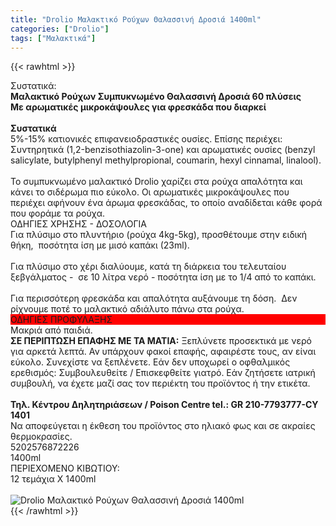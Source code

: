 ```yaml
---
title: "Drolio Μαλακτικό Ρούχων Θαλασσινή Δροσιά 1400ml"
categories: ["Drolio"]
tags: ["Μαλακτικά"]
---
```

{{< rawhtml >}}

<div class="sload148"><div class="product"><div id="sistatika">Συστατικά:</div><div class="alltext"><strong>Μαλακτικό Ρούχων Συμπυκνωμένο Θαλασσινή Δροσιά 60 πλύσεις<br>Με αρωματικές μικροκάψουλες για φρεσκάδα που διαρκεί</strong><br><br><strong>Συστατικά</strong><br>5%-15% κατιονικές επιφανειοδραστικές ουσίες. Επίσης περιέχει: Συντηρητικά (1,2-benzisothiazolin-3-one) και αρωματικές ουσίες (benzyl salicylate, butylphenyl methylpropional, coumarin, hexyl cinnamal, linalool).<br><br>Το συμπυκνωμένο μαλακτικό Drolio χαρίζει στα ρούχα απαλότητα και κάνει το σιδέρωμα πιο εύκολο. Οι αρωματικές μικροκάψουλες που περιέχει αφήνουν ένα άρωμα φρεσκάδας, το οποίο αναδίδεται κάθε φορά που φοράμε τα ρούχα.</div><div class="whead">ΟΔΗΓΙΕΣ ΧΡΗΣΗΣ - ΔΟΣΟΛΟΓΙΑ</div><div class="all2">Για πλύσιμο στο πλυντήριο (ρούχα 4kg-5kg), προσθέτουμε στην ειδική θήκη,&nbsp; ποσότητα ίση με μισό καπάκι (23ml).&nbsp;<br><br>Για πλύσιμο στο χέρι διαλύουμε, κατά τη διάρκεια του τελευταίου ξεβγάλματος -&nbsp; σε 10 λίτρα νερό - ποσότητα ίση με το 1/4 από το καπάκι.&nbsp;<br><br>Για περισσότερη φρεσκάδα και απαλότητα αυξάνουμε τη δόση.&nbsp; Δεν ρίχνουμε ποτέ το μαλακτικό αδιάλυτο πάνω στα ρούχα.</div><div class="keno"></div><div style="background:red" class="whead">ΟΔΗΓΙΕΣ ΠΡΟΦΥΛΑΞΗΣ</div><div class="all2">Μακριά από παιδιά.<br><strong>ΣΕ ΠΕΡΙΠΤΩΣΗ ΕΠΑΦΗΣ ΜΕ ΤΑ ΜΑΤΙΑ:</strong> Ξεπλύνετε προσεκτικά με νερό για αρκετά λεπτά. Αν υπάρχουν φακοί επαφής, αφαιρέστε τους, αν είναι εύκολο. Συνεχίστε να ξεπλένετε. Εάν δεν υποχωρεί ο οφθαλμικός ερεθισμός: Συμβουλευθείτε / Επισκεφθείτε γιατρό. Εάν ζητήσετε ιατρική συμβουλή, να έχετε μαζί σας τον περιέκτη του προϊόντος ή την ετικέτα.<br><br><strong>Τηλ. Κέντρου Δηλητηριάσεων / Poison Centre tel.: GR 210-7793777-CY 1401</strong><br>Να αποφεύγεται η έκθεση του προϊόντος στο ηλιακό φως και σε ακραίες θερμοκρασίες.</div><div class="keno"></div><div id="barcode"><div id="barimage1"></div><span id="bartext">5202576872226</span></div><div id="varos"><div id="varosimage1"></div><span id="varostext">1400ml</span></div><div id="kivotio">ΠΕΡΙΕΧΟΜΕΝΟ ΚΙΒΩΤΙΟΥ:<br>12 τεμάχια Χ 1400ml</div><br><div class="pimg"><img alt="Drolio Μαλακτικό Ρούχων Θαλασσινή Δροσιά 1400ml" title="Drolio Μαλακτικό Ρούχων Θαλασσινή Δροσιά 1400ml" src="/media/images/drolio-malaktiko-rouxwn-thalassinh-drosia-1400ml.jpg"></div></div></div>
{{< /rawhtml >}}


